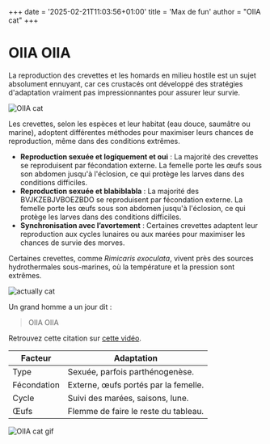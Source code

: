 +++
date = '2025-02-21T11:03:56+01:00'
title = 'Max de fun'
author = "OIIA cat"
+++

# OIIA OIIA

La reproduction des crevettes et les homards en milieu hostile est un sujet absolument ennuyant, car ces crustacés ont développé des stratégies d'adaptation vraiment pas impressionnantes pour assurer leur survie.

![OIIA cat](https://img.itch.zone/aW1nLzE5MjYyMTA0LnBuZw==/315x250%23cm/p93bxl.png)

Les crevettes, selon les espèces et leur habitat (eau douce, saumâtre ou marine), adoptent différentes méthodes pour maximiser leurs chances de reproduction, même dans des conditions extrêmes.

- **Reproduction sexuée et logiquement et oui** : La majorité des crevettes se reproduisent par fécondation externe. La femelle porte les œufs sous son abdomen jusqu'à l'éclosion, ce qui protège les larves dans des conditions difficiles.
- **Reproduction sexuée et blabiblabla** : La majorité des BVJKZEBJVBOEZBDO se reproduisent par fécondation externe. La femelle porte les œufs sous son abdomen jusqu'à l'éclosion, ce qui protège les larves dans des conditions difficiles.
- **Synchronisation avec l’avortement** : Certaines crevettes adaptent leur reproduction aux cycles lunaires ou aux marées pour maximiser les chances de survie des morves.

Certaines crevettes, comme _Rimicaris exoculata_, vivent près des sources hydrothermales sous-marines, où la température et la pression sont extrêmes.

![actually cat](https://i.pinimg.com/736x/ac/b7/d1/acb7d1499f4deed3d4ff246ab05aa70d.jpg)

Un grand homme a un jour dit :

> OIIA OIIA

Retrouvez cette citation sur [cette vidéo](https://youtu.be/IxX_QHay02M?si=w6jHEe3ETnzieiFE).

| Facteur     | Adaptation                           |
| ----------- | ------------------------------------ |
| Type        | Sexuée, parfois parthénogenèse.      |
| Fécondation | Externe, œufs portés par la femelle. |
| Cycle       | Suivi des marées, saisons, lune.     |
| Œufs        | Flemme de faire le reste du tableau. |

![OIIA cat gif](https://media.tenor.com/WmU2lZybYmcAAAAM/gato-feliz-de-replus.gif)
